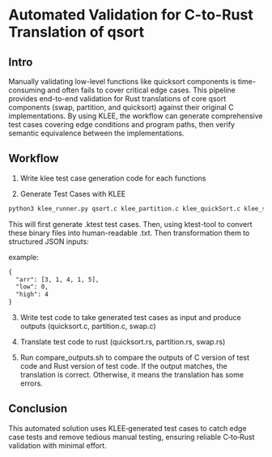 
# Automated Validation for C-to-Rust Translation of qsort

## Intro

Manually validating low-level functions like quicksort components is time-consuming and often fails to cover critical edge cases. This pipeline provides end-to-end validation for Rust translations of core qsort components (swap, partition, and quicksort) against their original C implementations. By using KLEE, the workflow can generate comprehensive test cases covering edge conditions and program paths, then verify semantic equivalence between the implementations.

## Workflow

1. Write klee test case generation code for each functions 

2. Generate Test Cases with KLEE

```bash
python3 klee_runner.py qsort.c klee_partition.c klee_quickSort.c klee_swap.c
```

This will first generate .ktest test cases. Then, using ktest-tool to convert these binary files into human-readable .txt. Then transformation them to structured JSON inputs:

example:
```txt
{
  "arr": [3, 1, 4, 1, 5],
  "low": 0,
  "high": 4
}
```

3. Write test code to take generated test cases as input and produce outputs (quicksort.c, partition.c, swap.c)

4. Translate test code to rust (quicksort.rs, partition.rs, swap.rs)

5. Run compare_outputs.sh to compare the outputs of C version of test code and Rust version of test code. If the output matches, the translation is correct. Otherwise, it means the translation has some errors.


## Conclusion

This automated solution uses KLEE‑generated test cases to catch edge case tests and remove tedious manual testing, ensuring reliable C‑to‑Rust validation with minimal effort.